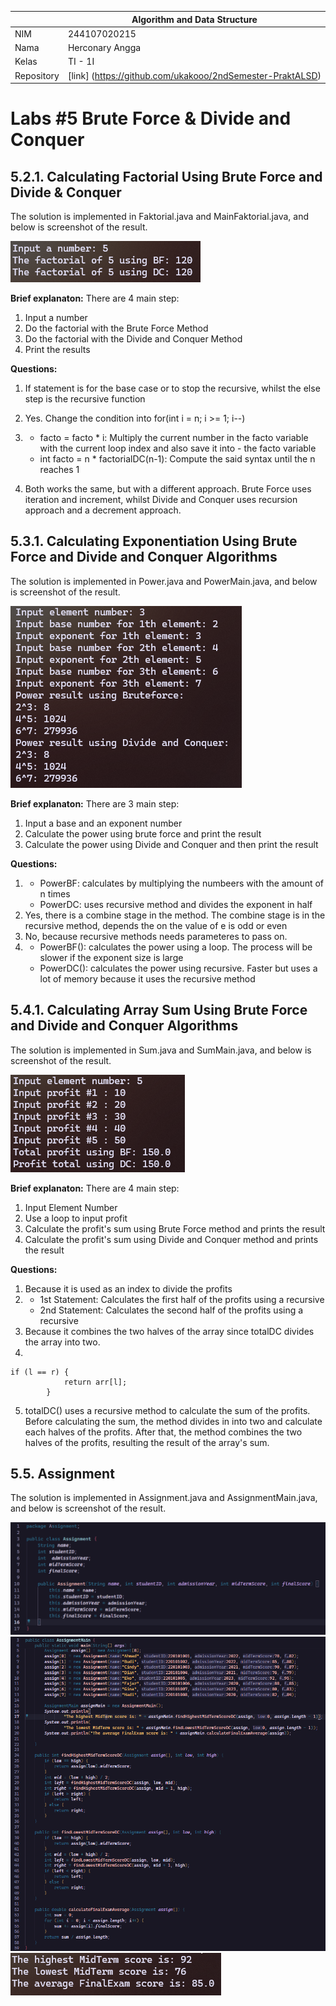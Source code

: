|  | Algorithm and Data Structure |
|--|--|
| NIM |  244107020215|
| Nama |  Herconary Angga |
| Kelas | TI - 1I |
| Repository | [link] (https://github.com/ukakooo/2ndSemester-PraktALSD) |

# Labs #5 Brute Force & Divide and Conquer

## 5.2.1. Calculating Factorial Using Brute Force and Divide & Conquer

The solution is implemented in Faktorial.java and MainFaktorial.java, and below is screenshot of the result.

![Screenshot](src/Exp1/0.png)

**Brief explanaton:** There are 4 main step: 
1. Input a number
2. Do the factorial with the Brute Force Method
3. Do the factorial with the Divide and Conquer Method
4. Print the results

**Questions:**
1. If statement is for the base case or to stop the recursive, whilst the else step is the recursive function
2. Yes. Change the condition into for(int i = n; i >= 1; i--)
3. - facto = facto * i: Multiply the current number in the facto variable with the current loop index and also save it into - the facto variable 
    - int facto = n * factorialDC(n-1): Compute the said syntax until the n reaches 1

4. Both works the same, but with a different approach. Brute Force uses iteration and increment, whilst Divide and Conquer uses recursion approach and a decrement approach.

## 5.3.1. Calculating Exponentiation Using Brute Force and Divide and Conquer Algorithms
The solution is implemented in Power.java and PowerMain.java, and below is screenshot of the result.

![Screenshot](src/Exp2/0.png)

**Brief explanaton:** There are 3 main step: 
1. Input a base and an exponent number
2. Calculate the power using brute force and print the result
3. Calculate the power using Divide and Conquer and then print the result

**Questions:**
1. - PowerBF: calculates by multiplying the numbeers with the amount of n times
    - PowerDC: uses recursive method and divides the exponent in half
2. Yes, there is a combine stage in the method. The combine stage is in the recursive method, depends the on the value of e is odd or even
3. No, because recursive methods needs parameteres to pass on.
4. - PowerBF(): calculates the power using a loop. The process will be slower if the exponent size is large
    - PowerDC(): calculates the power using recursive. Faster but uses a lot of memory because it uses the recursive method

## 5.4.1. Calculating Array Sum Using Brute Force and Divide and Conquer Algorithms
The solution is implemented in Sum.java and SumMain.java, and below is screenshot of the result.

![Screenshot](src/Exp3/0.png)

**Brief explanaton:** There are 4 main step: 
1. Input Element Number
2. Use a loop to input profit
3. Calculate the profit's sum using Brute Force method and prints the result
4. Calculate the profit's sum using Divide and Conquer method and prints the result

**Questions:**
1. Because it is used as an index to divide the profits
2. - 1st Statement: Calculates the first half of the profits using a recursive
    - 2nd Statement: Calculates the second half of the profits using a recursive
3. Because it combines the two halves of the array since totalDC divides the array into two.
4. 
```
if (l == r) {
            return arr[l];
        }
```
5. totalDC() uses a recursive method to calculate the sum of the profits. Before calculating the sum, the method divides in into two and calculate each halves of the profits. After that, the method combines the two halves of the profits, resulting the result of the array's sum.

## 5.5. Assignment
The solution is implemented in Assignment.java and AssignmentMain.java, and below is screenshot of the result.

![Screenshot](src/Assignment/0.png)
![Screenshot](src/Assignment/1.png)
![Screenshot](src/Assignment/2.png)